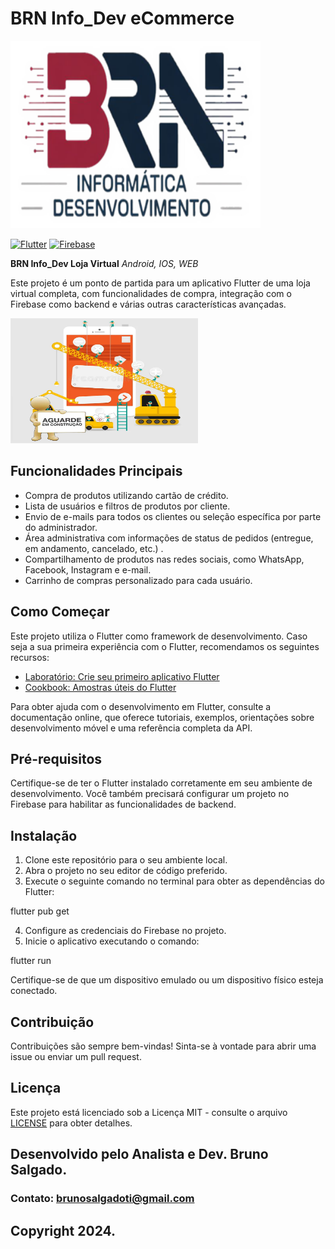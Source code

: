 # BRN Info_Dev eCommerce

<img src="assets/images/brnInfoDev.png" alt="Em Construção" style="width: 400px; height: 300px;">

[![Flutter](https://img.shields.io/badge/Flutter-3.35.2-blue)](https://flutter.dev/)
[![Firebase](https://img.shields.io/badge/Firebase-14.11.1-yellow)](https://firebase.google.com/)

**BRN Info_Dev Loja Virtual**
*Android, IOS, WEB*

Este projeto é um ponto de partida para um aplicativo Flutter de uma loja virtual completa, com
funcionalidades de compra, integração com o Firebase como backend e várias outras características
avançadas.

<img src="assets/images/emConstrucaoGitHub.png" alt="Em Construção" style="width: 300px; height: 200px;">

## Funcionalidades Principais

- Compra de produtos utilizando cartão de crédito.
- Lista de usuários e filtros de produtos por cliente.
- Envio de e-mails para todos os clientes ou seleção específica por parte do administrador.
- Área administrativa com informações de status de pedidos (entregue, em andamento, cancelado, etc.)
  .
- Compartilhamento de produtos nas redes sociais, como WhatsApp, Facebook, Instagram e e-mail.
- Carrinho de compras personalizado para cada usuário.

## Como Começar

Este projeto utiliza o Flutter como framework de desenvolvimento. Caso seja a sua primeira
experiência com o Flutter, recomendamos os seguintes recursos:

- [Laboratório: Crie seu primeiro aplicativo Flutter](https://docs.flutter.dev/get-started/codelab)
- [Cookbook: Amostras úteis do Flutter](https://docs.flutter.dev/cookbook)

Para obter ajuda com o desenvolvimento em Flutter, consulte a documentação online, que oferece
tutoriais, exemplos, orientações sobre desenvolvimento móvel e uma referência completa da API.

## Pré-requisitos

Certifique-se de ter o Flutter instalado corretamente em seu ambiente de desenvolvimento. Você
também precisará configurar um projeto no Firebase para habilitar as funcionalidades de backend.

## Instalação

1. Clone este repositório para o seu ambiente local.
2. Abra o projeto no seu editor de código preferido.
3. Execute o seguinte comando no terminal para obter as dependências do Flutter:

flutter pub get

4. Configure as credenciais do Firebase no projeto.
5. Inicie o aplicativo executando o comando:

flutter run

Certifique-se de que um dispositivo emulado ou um dispositivo físico esteja conectado.

## Contribuição

Contribuições são sempre bem-vindas! Sinta-se à vontade para abrir uma issue ou enviar um pull
request.

## Licença

Este projeto está licenciado sob a Licença MIT - consulte o arquivo [LICENSE](./docs/LICENSE) para obter
detalhes.

## Desenvolvido pelo Analista e Dev. Bruno Salgado.
### Contato: brunosalgadoti@gmail.com
## Copyright 2024.

